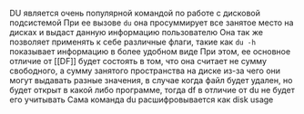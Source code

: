 DU является очень популярной командой по работе с дисковой подсистемой 
При ее вызове `du` она просуммирует все занятое место на дисках и выдаст данную информацию пользователю
Она так же позволяет применять к себе различные флаги, такие как `du -h` показывает информацию в более удобном виде 
При этом, ее основное отличие от [[DF]] будет состоять в том, что она считает не сумму свободного, а сумму занятого пространства на диске из-за чего они могут выдавать разные значения, в случае когда файл будет удален, но будет открыт в какой либо программе, тогда df в отличие от du не будет его учитывать
Сама команда du расшифровывается как disk usage